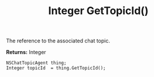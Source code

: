 ﻿---
uid: crmscript_ref_NSChatTopicAgent_GetTopicId
title: Integer GetTopicId()
intellisense: NSChatTopicAgent.GetTopicId
keywords: NSChatTopicAgent, GetTopicId
so.topic: reference
---

The reference to the associated chat topic.

**Returns:** Integer


```crmscript
NSChatTopicAgent thing;
Integer topicId  = thing.GetTopicId();
```


